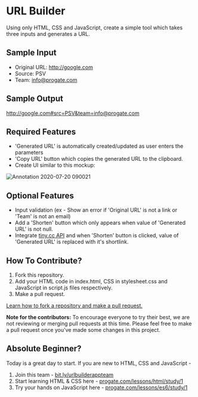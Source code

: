 # URL Builder

Using only HTML, CSS and JavaScript, create a simple tool which takes three inputs and generates a URL.

## Sample Input
* Original URL: http://google.com
* Source: PSV
* Team: info@progate.com

## Sample Output
http://google.com#src=PSV&team=info@progate.com

## Required Features
* 'Generated URL' is automatically created/updated as user enters the parameters
* 'Copy URL' button which copies the generated URL to the clipboard.
* Create UI similar to this mockup: 

![Annotation 2020-07-20 090021](https://user-images.githubusercontent.com/10005645/88474297-98688800-cf42-11ea-9904-6f59b7959133.png)

## Optional Features
* Input validation (ex - Show an error  if 'Original URL' is not a link or 'Team' is not an email)
* Add a 'Shorten' button which only appears when value of 'Generated URL' is not null.
* Integrate [tiny.cc API](https://tinycc.com/tiny/api-docs) and when 'Shorten' button is clicked, value of  'Generated URL' is replaced with it's shortlink.

## How To Contribute?
1. Fork this repository.
2. Add your HTML code in index.html, CSS in stylesheet.css and JavaScript in script.js files respectively.
3. Make a pull request.

[Learn how to fork a repository and make a pull request.](https://guides.github.com/activities/forking/)

**Note for the contributors:** To encourage everyone to try their best, we are not reviewing or merging pull requests at this time. Please feel free to make a pull request once you've made some changes in this project.

## Absolute Beginner?

Today is a great day to start. If you are new to HTML, CSS and JavaScript - 

1. Join this team - [bit.ly/urlbuilderappteam](https://bit.ly/urlbuilderappteam)
2. Start learning HTML & CSS here - [progate.com/lessons/html/study/1](https://progate.com/lessons/html/study/1)
3. Try your hands on JavaScript here - [progate.com/lessons/es6/study/1](https://progate.com/lessons/es6/study/1)
